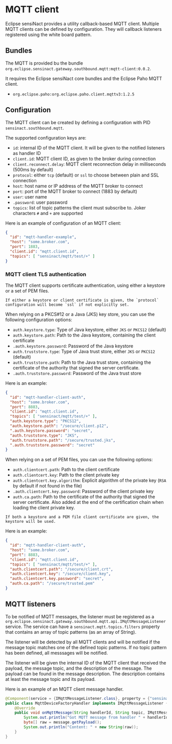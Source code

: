 # MQTT client

Eclipse sensiNact provides a utility callback-based MQTT client.
Multiple MQTT clients can be defined by configuration. They will callback listeners registered using the white board pattern.

## Bundles

The MQTT is provided bu the bundle `org.eclipse.sensinact.gateway.southbound.mqtt:mqtt-client:0.0.2`.

It requires the Eclipse sensiNact core bundles and the Eclipse Paho MQTT client.
* `org.eclipse.paho:org.eclipse.paho.client.mqttv3:1.2.5`

## Configuration

The MQTT client can be created by defining a configuration with PID `sensinact.southbound.mqtt`.

The supported configuration keys are:
* `id`: internal ID of the MQTT client. It will be given to the notified listeners as handler ID
* `client.id`: MQTT client ID, as given to the broker during connection
* `client.reconnect.delay`: MQTT client reconnection delay in milliseconds (500ms by default)
* `protocol`: either `tcp` (default) or `ssl` to choose between plain and SSL connection
* `host`: host name or IP address of the MQTT broker to connect
* `port`: port of the MQTT broker to connect (1883 by default)
* `user`: user name
* `.password`: user password
* `topics`: list of topic patterns the client must subscribe to. Joker characters `#` and `+` are supported

Here is an example of configuration of an MQTT client:
```json
{
  "id": "mqtt-handler-example",
  "host": "some.broker.com",
  "port": 1883,
  "client.id": "mqtt.client.id",
  "topics": [ "sensinact/mqtt/test/+" ]
}
```

### MQTT client TLS authentication

The MQTT client supports certificate authentication, using either a keystore or a set of PEM files.

```{note}
If either a keystore or client certificate is given, the `protocol` configuration will become `ssl` if not explicitly set.
```

When relying on a PKCS#12 or a Java (JKS) key store, you can use the following configuration options:
* `auth.keystore.type`: Type of Java keystore, either `JKS` or `PKCS12` (default)
* `auth.keystore.path`: Path to the Java keystore, containing the client certificate
* `.auth.keystore.password`: Password of the Java keystore
* `auth.truststore.type`:  Type of Java trust store, either `JKS` or `PKCS12` (default)
* `auth.truststore.path`: Path to the Java trust store, containing the certificate of the authority that signed the server certificate.
* `.auth.truststore.password`: Password of the Java trust store

Here is an example:
```json
{
  "id": "mqtt-handler-client-auth",
  "host": "some.broker.com",
  "port": 8883,
  "client.id": "mqtt.client.id",
  "topics": [ "sensinact/mqtt/test/+" ],
  "auth.keystore.type": "PKCS12",
  "auth.keystore.path": "/secure/client.p12",
  ".auth.keystore.password": "secret",
  "auth.truststore.type": "JKS",
  "auth.truststore.path": "/secure/trusted.jks",
  ".auth.truststore.password": "secret"
}
```

When relying on a set of PEM files, you can use the following options:
* `auth.clientcert.path`: Path to the client certificate
* `auth.clientcert.key`: Path to the client private key
* `auth.clientcert.key.algorithm`: Explicit algorithm of the private key (`RSA` by default if not found in the file)
* `.auth.clientcert.key.password`: Password of the client private key
* `auth.ca.path`: Path to the certificate of the authority that signed the server certificate. Also added at the end of the certification chain when loading the client private key.

```{note}
If both a keystore and a PEM file client certificate are given, the keystore will be used.
```

Here is an example:
```json
{
  "id": "mqtt-handler-client-auth",
  "host": "some.broker.com",
  "port": 8883,
  "client.id": "mqtt.client.id",
  "topics": [ "sensinact/mqtt/test/+" ],
  "auth.clientcert.path": "/secure/client.crt",
  "auth.clientcert.key": "/secure/client.key",
  "auth.clientcert.key.password": "secret",
  "auth.ca.path": "/secure/trusted.pem"
}
```

## MQTT listeners

To be notified of MQTT messages, the listener must be registered as a `org.eclipse.sensinact.gateway.southbound.mqtt.api.IMqttMessageListener` service.
The service can have a `sensinact.mqtt.topics.filters` property that contains an array of topic patterns (as an array of String).

The listener will be detected by all MQTT clients and will be notified if the message topic matches one of the defined topic patterns.
If no topic pattern has been defined, all messsages will be notified.

The listener will be given the internal ID of the MQTT client that received the payload, the message topic, and the description of the message.
The payload can be found in the message description.
The description contains at least the message topic and its payload.

Here is an example of an MQTT client message handler.
```java
@Component(service = {IMqttMessageListener.class}, property = {"sensinact.mqtt.topics.filters=sensinact/mqtt/test/+"})
public class MqttDeviceFactoryHandler implements IMqttMessageListener {
    @Override
    public void onMqttMessage(String handlerId, String topic, IMqttMessage message) {
        System.out.println("Got MQTT message from handler " + handlerId + " on topic " + topic);
        byte[] raw = message.getPayload();
        System.out.println("Content: " + new String(raw));
    }
}
```
